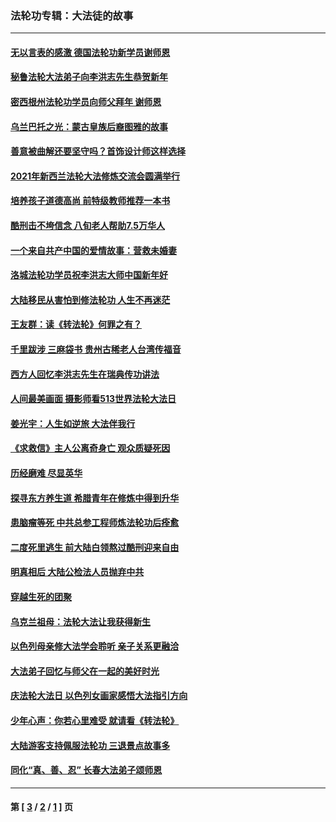 ### 法轮功专辑：大法徒的故事
---
#### [无以言表的感激 德国法轮功新学员谢师恩](../../pages/nf1147481/n13543790.md?05050430) 
#### [秘鲁法轮大法弟子向李洪志先生恭贺新年](../../pages/nf1147481/n13540182.md?05050430) 
#### [密西根州法轮功学员向师父拜年 谢师恩](../../pages/nf1147481/n13538183.md?05050430) 
#### [乌兰巴托之光：蒙古皇族后裔图雅的故事](../../pages/nf1147481/n13155759.md?05050430) 
#### [善意被曲解还要坚守吗？首饰设计师这样选择](../../pages/nf1147481/n13077575.md?05050430) 
#### [2021年新西兰法轮大法修炼交流会圆满举行](../../pages/nf1147481/n13033149.md?05050430) 
#### [培养孩子道德高尚 前特级教师推荐一本书](../../pages/nf1147481/n12938640.md?05050430) 
#### [酷刑击不垮信念 八旬老人帮助7.5万华人](../../pages/nf1147481/n12880712.md?05050430) 
#### [一个来自共产中国的爱情故事：营救未婚妻](../../pages/nf1147481/n12778386.md?05050430) 
#### [洛城法轮功学员祝李洪志大师中国新年好](../../pages/nf1147481/n12724685.md?05050430) 
#### [大陆移民从害怕到修法轮功 人生不再迷茫](../../pages/nf1147481/n12414325.md?05050430) 
#### [王友群：读《转法轮》何罪之有？](../../pages/nf1147481/n12408647.md?05050430) 
#### [千里跋涉 三麻袋书 贵州古稀老人台湾传福音](../../pages/nf1147481/n12198750.md?05050430) 
#### [西方人回忆李洪志先生在瑞典传功讲法](../../pages/nf1147481/n12099607.md?05050430) 
#### [人间最美画面 摄影师看513世界法轮大法日](../../pages/nf1147481/n12094118.md?05050430) 
#### [姜光宇：人生如逆旅 大法伴我行](../../pages/nf1147481/n12088664.md?05050430) 
#### [《求救信》主人公离奇身亡 观众质疑死因](../../pages/nf1147481/n11845215.md?05050430) 
#### [历经磨难 尽显英华](../../pages/nf1147481/n11723297.md?05050430) 
#### [探寻东方养生道 希腊青年在修炼中得到升华](../../pages/nf1147481/n11494502.md?05050430) 
#### [患脑瘤等死 中共总参工程师炼法轮功后痊愈](../../pages/nf1147481/n11466682.md?05050430) 
#### [二度死里逃生 前大陆白领熬过酷刑迎来自由](../../pages/nf1147481/n11368594.md?05050430) 
#### [明真相后 大陆公检法人员抛弃中共](../../pages/nf1147481/n11358618.md?05050430) 
#### [穿越生死的团聚](../../pages/nf1147481/n11258922.md?05050430) 
#### [乌克兰祖母：法轮大法让我获得新生](../../pages/nf1147481/n11269457.md?05050430) 
#### [以色列母亲修大法学会聆听 亲子关系更融洽](../../pages/nf1147481/n11268195.md?05050430) 
#### [大法弟子回忆与师父在一起的美好时光](../../pages/nf1147481/n11267759.md?05050430) 
#### [庆法轮大法日 以色列女画家感悟大法指引方向](../../pages/nf1147481/n11267735.md?05050430) 
#### [少年心声：你若心里难受 就请看《转法轮》](../../pages/nf1147481/n11267496.md?05050430) 
#### [大陆游客支持佩服法轮功 三退景点故事多](../../pages/nf1147481/n11267378.md?05050430) 
#### [同化“真、善、忍” 长春大法弟子颂师恩](../../pages/nf1147481/n11266497.md?05050430) 

---
#### 第 [ [3](./3.md?05050430) / [2](./2.md?05050430) / [1](./1.md?05050430) ] 页
